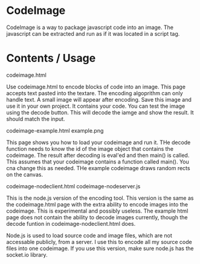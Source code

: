 CodeImage
=========

CodeImage is a way to package javascript code into an image. The javascript can be extracted and run as if it was located in a script tag.

Contents / Usage
================

codeimage.html 

Use codeimage.html to encode blocks of code into an image. This page accepts text pasted into the textare. 
The encoding algoprithm can only handle text. A small image will appear after encoding. Save this image and 
use it in your own project. It contains your code. You can test the image using the decode button. This will
decode the iamge and show the result. It should match the input.

codeimage-example.html
example.png

This page shows you how to load your codeimage and run it. THe decode function needs to know the id of the 
image object that contains the codeimage. The result after decoding is eval'ed and then main() is called.
This assumes that your codeimage contains a function called main(). You cna change this as needed. THe example
codeimage draws random rects on the canvas.

codeimage-nodeclient.html
codeimage-nodeserver.js

This is the node.js version of the encoding tool. This version is the same as the codeimage.html page with the
extra ability to encode images into the codeimage. This is experimental and possibly useless. The example html 
page does not contain the ability to decode images currently, though the decode funtion in codeimage-nodeclient.html
does. 

Node.js is used to load source code and image files, which are not accessable publicly, from a server. I use this
to encode all my source code files into one codeimage. If you use this version, make sure node.js has the 
socket.io library.
